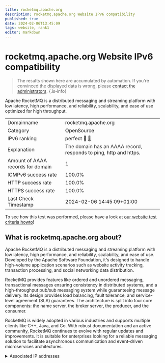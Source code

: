 ```yaml
---
title: rocketmq.apache.org
description: rocketmq.apache.org Website IPv6 compatibility
published: true
date: 2024-02-06T13:45:09
tags: website, rank1
editor: markdown
---
```


# rocketmq.apache.org Website IPv6 compatibility

> The results shown here are accumulated by automation. If you're convinced the displayed data is wrong, please [contact the administrators](/howto/chat). 
{.is-info}

Apache RocketMQ is a distributed messaging and streaming platform with low latency, high performance, and reliability, scalability, and ease of use optimized for high throughput.


|   |   |
| - | - |
| Domainname | rocketmq.apache.org
| Category | OpenSource |
| IPv6 ranking | perfect :1st_place_medal: [🔗](/howto/ranking) |
| Explanation | The domain has an AAAA record, responds to ping, http and https. |
| Amount of AAAA records for domain | 1 |
| ICMPv6 success rate | 100.0%|
| HTTP success rate | 100.0% |
| HTTPS success rate | 100.0% |
| Last Check Timestamp | 2024-02-06 14:45:09+01:00 |

To see how this test was performed, please have a look at [our website test criteria howto](/howto/testcriteria/website)!


## What is rocketmq.apache.org about?
Apache RocketMQ is a distributed messaging and streaming platform with low latency, high performance, and reliability, scalability, and ease of use. Developed by the Apache Software Foundation, it's designed to handle high-volume application scenarios such as website activity tracking, transaction processing, and social networking data distribution.

RocketMQ provides features like ordered and unordered messaging, transactional messages ensuring consistency in distributed systems, and a high-throughput pub/sub messaging system while guaranteeing message delivery. Its design provides load balancing, fault tolerance, and service-level agreement (SLA) guarantees. The architecture is split into four core components: the name server, the broker server, the producer, and the consumer.

RocketMQ is widely adopted in various industries and supports multiple clients like C++, Java, and Go. With robust documentation and an active community, RocketMQ continues to evolve with regular updates and improvements. It is suitable for enterprises looking for a reliable messaging solution to facilitate asynchronous communication and event-driven microservices architectures.



<details>
<summary>Associated IP addresses</summary>

2a04:4e42::644

</details>

